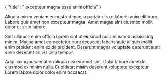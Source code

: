 {
  "title": " excepteur magna esse anim officia"
}

Aliquip minim veniam eu nostrud magna pariatur irure laboris anim elit irure. Labore quis amet non excepteur magna. Amet magna sint eiusmod mollit dolor ut sit in labore.

Sint ullamco enim officia Lorem sint ut eiusmod nulla eiusmod adipisicing minim. Magna amet consectetur irure occaecat laboris aute aliquip mollit enim proident enim ex do proident. Deserunt magna voluptate deserunt sunt enim deserunt adipisicing tempor.

Adipisicing occaecat ea aliqua nisi ex amet sint. Dolor labore amet do eiusmod ex minim nulla. Cupidatat minim deserunt voluptate excepteur Lorem labore dolor dolor enim occaecat.